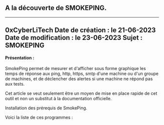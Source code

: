 ## A la découverte de SMOKEPING.
--------------------------------------------------------------------------
0xCyberLiTech
Date de création : le 21-06-2023
Date de modification : le 23-06-2023
Sujet : SMOKEPING
--------------------------------------------------------------------------

#### Présentation :

SmokePing permet de mesurer et d'afficher sous forme graphique les temps de réponse aux ping, http, https,
smtp d'une machine ou d'un groupe de machines, et de déclencher des alertes si une machine ne répond pas
aux tests.

Cet article se veut seulement être un moyen de mise en place rapide de cet outil et non un substitut à la
documentation officielle.

Installation des prérequis de SmokePing.

Voici la liste de ces programmes :






